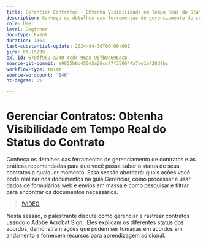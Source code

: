 ```yaml
---
title: Gerenciar Contratos - Obtenha Visibilidade em Tempo Real do Status do Contrato
description: Conheça os detalhes das ferramentas de gerenciamento de contratos e as práticas recomendadas para que você possa saber o status de seus contratos a qualquer momento.
role: User
level: Beginner
doc-type: Event
duration: 1363
last-substantial-update: 2024-04-30T00:00:00Z
jira: KT-15299
exl-id: 670ff959-a740-4cd4-96a8-95fb0d696ac8
source-git-commit: a9055b8c455e5a28cc47f350644a7ae1a428d9bc
workflow-type: tm+mt
source-wordcount: '146'
ht-degree: 0%

---
```


# Gerenciar Contratos: Obtenha Visibilidade em Tempo Real do Status do Contrato

Conheça os detalhes das ferramentas de gerenciamento de contratos e as práticas recomendadas para que você possa saber o status de seus contratos a qualquer momento. Essa sessão abordará: quais ações você pode realizar nos documentos na guia Gerenciar, como processar e usar dados de formulários web e envios em massa e como pesquisar e filtrar para encontrar os documentos necessários.

>[!VIDEO](https://video.tv.adobe.com/v/3428190/?learn=on)

Nesta sessão, o palestrante discute como gerenciar e rastrear contratos usando o Adobe Acrobat Sign. &#x200B; Eles explicam os diferentes status dos acordos, demonstram ações que podem ser tomadas em acordos em andamento e fornecem recursos para aprendizagem adicional.

